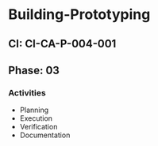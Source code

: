# Building-Prototyping

## CI: CI-CA-P-004-001
## Phase: 03

### Activities
- Planning
- Execution
- Verification
- Documentation
